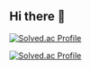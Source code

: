 ## Hi there 👋

[![Solved.ac Profile](http://mazassumnida.wtf/api/generate_badge?boj=JiheunSeo)](https://solved.ac/JiheunSeo)<br/>

[![Solved.ac Profile](http://mazassumnida.wtf/api/v2/generate_badge?boj=wlgms0908)](https://solved.ac/wlgms0908/)

<!--
**JiheunSeo/JiheunSeo** is a ✨ _special_ ✨ repository because its `README.md` (this file) appears on your GitHub profile.

Here are some ideas to get you started:

- 🔭 I’m currently working on ...
- 🌱 I’m currently learning ...
- 👯 I’m looking to collaborate on ...
- 🤔 I’m looking for help with ...
- 💬 Ask me about ...
- 📫 How to reach me: ...
- 😄 Pronouns: ...
- ⚡ Fun fact: ...
-->
